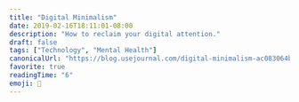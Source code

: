 ```yaml
---
title: "Digital Minimalism"
date: 2019-02-16T18:11:01-08:00
description: "How to reclaim your digital attention."
draft: false
tags: ["Technology", "Mental Health"]
canonicalUrl: "https://blog.usejournal.com/digital-minimalism-ac083064b4e4"
favorite: true
readingTime: "6"
emoji: 📱
---
```

